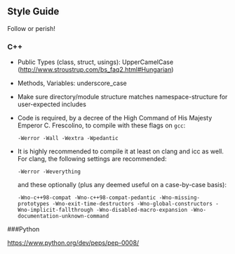 ## Style Guide

Follow or perish!


### C++

- Public Types (class, struct, usings): UpperCamelCase
  (http://www.stroustrup.com/bs_faq2.html#Hungarian)

- Methods, Variables: underscore_case

- Make sure directory/module structure matches namespace-structure for user-expected includes

- Code is required, by a decree of the High Command of His Majesty Emperor C. Frescolino, to compile with these flags on `gcc`:

    `-Werror -Wall -Wextra -Wpedantic`

- It is highly recommended to compile it at least on clang and icc as well. For clang, the following settings are recommended:

    `-Werror -Weverything`

  and these optionally (plus any deemed useful on a case-by-case basis):

    `-Wno-c++98-compat -Wno-c++98-compat-pedantic -Wno-missing-prototypes -Wno-exit-time-destructors -Wno-global-constructors -Wno-implicit-fallthrough -Wno-disabled-macro-expansion -Wno-documentation-unknown-command`



###Python

https://www.python.org/dev/peps/pep-0008/

